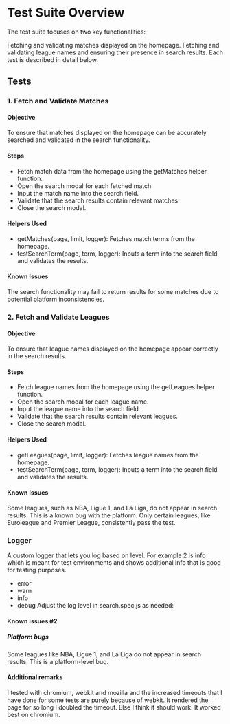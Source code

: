 # Test Suite Overview
The test suite focuses on two key functionalities:

Fetching and validating matches displayed on the homepage.
Fetching and validating league names and ensuring their presence in search results.
Each test is described in detail below.

## Tests
### 1. Fetch and Validate Matches
#### Objective
To ensure that matches displayed on the homepage can be accurately searched and validated in the search functionality.

#### Steps
- Fetch match data from the homepage using the getMatches helper function.
- Open the search modal for each fetched match.
- Input the match name into the search field.
- Validate that the search results contain relevant matches.
- Close the search modal.
#### Helpers Used
- getMatches(page, limit, logger): Fetches match terms from the homepage.
- testSearchTerm(page, term, logger): Inputs a term into the search field and validates the results.
#### Known Issues
The search functionality may fail to return results for some matches due to potential platform inconsistencies.

### 2. Fetch and Validate Leagues
#### Objective
To ensure that league names displayed on the homepage appear correctly in the search results.

#### Steps
- Fetch league names from the homepage using the getLeagues helper function.
- Open the search modal for each league name.
- Input the league name into the search field.
- Validate that the search results contain relevant leagues.
- Close the search modal.
#### Helpers Used
- getLeagues(page, limit, logger): Fetches league names from the homepage.
- testSearchTerm(page, term, logger): Inputs a term into the search field and validates the results.
#### Known Issues
Some leagues, such as NBA, Ligue 1, and La Liga, do not appear in search results. This is a known bug with the platform.
Only certain leagues, like Euroleague and Premier League, consistently pass the test.

### Logger
A custom logger that lets you log based on level. For example 2 is info which is meant for test environments and shows additional info that is good for testing purposes.

- error
- warn
- info
- debug
Adjust the log level in search.spec.js as needed:

#### Known issues #2
##### Platform bugs
Some leagues like NBA, Ligue 1, and La Liga do not appear in search results. This is a platform-level bug.

#### Additional remarks

I tested with chromium, webkit and mozilla and the increased timeouts that I have done for some tests are purely because of webkit. It rendered the page for so long I doubled the timeout. Else I think it should work. It worked best on chromium.